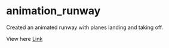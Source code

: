 # animation_runway
Created an animated runway with planes landing and taking off. 


View here [Link](https://ksr247.github.io/animation_runway/)
